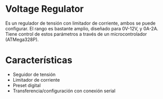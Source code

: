# Voltage Regulator

Es un regulador de tensión con limitador de corriente, ambos se puede configurar. El rango es bastante amplio, diseñado para 0V-12V, y 0A-2A. Tiene control de estos parámetros a través de un microcontrolador (ATMega328P).

# Características
- Seguidor de tensión
- Limitador de corriente
- Preset digital
- Transferencia/configuración con conexión serial